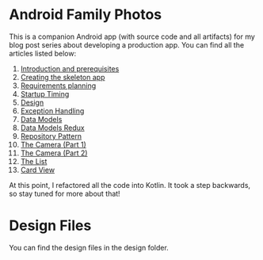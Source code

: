 # Android Family Photos

This is a companion Android app (with source code and all artifacts) for my blog post series about developing a production app.  You can find all the articles listed below:

1. [Introduction and prerequisites](https://medium.com/@FizzyInTheHall/building-a-production-android-app-1-93216e540398)
2. [Creating the skeleton app](https://medium.com/@FizzyInTheHall/building-a-production-android-app-2-7fe0aff67e5e)
3. [Requirements planning](https://medium.com/@FizzyInTheHall/building-a-production-android-app-3-9aa67d978607)
4. [Startup Timing](https://medium.com/@FizzyInTheHall/building-a-production-android-app-4-435769b2b98)
5. [Design](https://medium.com/@FizzyInTheHall/building-a-production-android-app-5-design-c6368191cd88)
6. [Exception Handling](https://medium.com/@FizzyInTheHall/building-a-production-android-app-6-exception-handling-e5c008a8c97c)
7. [Data Models](https://medium.com/@FizzyInTheHall/building-a-production-android-app-7-data-models-6700b4168d2)
8. [Data Models Redux](https://medium.com/@FizzyInTheHall/building-a-production-android-app-8-data-models-redux-e23359f2faee)
9. [Repository Pattern](https://medium.com/@FizzyInTheHall/building-a-production-android-app-9-the-repository-pattern-fbae7dd398ce)
10. [The Camera (Part 1)](https://medium.com/@FizzyInTheHall/building-a-production-android-app-10-the-camera-part-1-acce7274372e)
11. [The Camera (Part 2)](https://medium.com/@FizzyInTheHall/building-a-production-android-app-11-the-camera-part-2-3024fcd8b794)
12. [The List](https://medium.com/@FizzyInTheHall/building-a-production-android-app-12-the-list-3f25c8418e1f)
13. [Card View](https://medium.com/@FizzyInTheHall/building-a-production-android-app-13-card-view-cc008c7b391c)

At this point, I refactored all the code into Kotlin. It took a step backwards, so stay tuned for more about that!

# Design Files

You can find the design files in the design folder.
